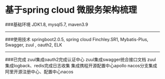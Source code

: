 # 基于spring cloud 微服务架构梳理
###基础环境
    JDK1.8, mysql5.7, maven3.9
****
###使用技术
    springboot2.0.5, spring cloud Finchley.SR1, Mybatis-Plus, Swagger, zuul , oauth2, ELK
****
###已完成
    zuul集成oauth2完成认证中心
    zuul集成swagger统合接口文档
    zuul集成logback、redis完成日志收集
    集成携程开源配置中心apollo
    nacos分支集成阿里开源注册中心、配置中心nacos
    
